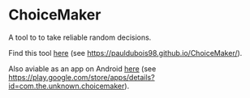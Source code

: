 # ChoiceMaker
A tool to to take reliable random decisions.

Find this tool [here](https://pauldubois98.github.io/ChoiceMaker/) (see https://pauldubois98.github.io/ChoiceMaker/).

Also aviable as an app on Android [here](https://play.google.com/store/apps/details?id=com.the.unknown.choicemaker) (see https://play.google.com/store/apps/details?id=com.the.unknown.choicemaker).
